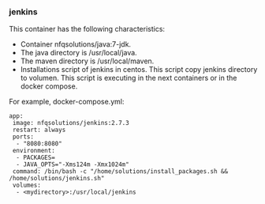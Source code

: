 ### jenkins

This container has the following characteristics:
- Container nfqsolutions/java:7-jdk.
- The java directory is /usr/local/java.
- The maven directory is /usr/local/maven.
- Installations script of jenkins in centos. This script copy jenkins directory to volumen. This script is executing in the next containers or in the docker compose.

For example, docker-compose.yml:
```
app:
 image: nfqsolutions/jenkins:2.7.3
 restart: always
 ports:
  - "8080:8080"
 environment:
  - PACKAGES=
  - JAVA_OPTS="-Xms124m -Xmx1024m"
 command: /bin/bash -c "/home/solutions/install_packages.sh && /home/solutions/jenkins.sh"
 volumes:
  - <mydirectory>:/usr/local/jenkins
 
```